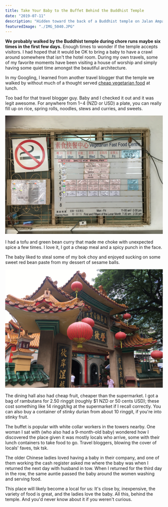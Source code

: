 ```yaml
---
title: Take Your Baby to the Buffet Behind the Buddhist Temple
date: "2019-07-11"
description: "Hidden toward the back of a Buddhist temple on Jalan Ampang in Kuala Lumpur is a delicious, inexpensive vegetarian buffet."
featuredImage: "./IMG_5040.JPG"
---
```


**We probably walked by the Buddhist temple during chore runs maybe six times in the first few days.** Enough times to wonder if the temple accepts visitors. I had hoped that it would be OK to bring a baby to have a crawl around somewhere that isn't the hotel room. During my own travels, some of my favorite moments have been visiting a house of worship and simply having some quiet time amongst the beautiful architecture.

In my Googling, I learned from another travel blogger that the temple we walked by without much of a thought served [cheap vegetarian food](https://thriftytraveller.wordpress.com/2013/01/26/kun-yam-thong-temple-jalan-ampang-kl/) at lunch.

Too bad for that travel blogger guy. Baby and I checked it out and it was legit awesome. For anywhere from $1-$4 (NZD or USD) a plate, you can really fill up on rice, spring rolls, noodles, stews and curries, and sweets.

![Menu at Vegetarian Fast Food Centre, Jalan Ampang, Kuala Lumpur](./IMG_5042.JPG)

I had a tofu and green bean curry that made me choke with unexpected spice a few times. I love it, I got a cheap meal and a spicy punch in the face.

The baby liked to steal some of my bok choy and enjoyed sucking on some sweet red bean paste from my dessert of sesame balls.   

![Meal at Vegetarian Fast Food Centre, Jalan Ampang, Kuala Lumpur](./IMG_5040.JPG)

The dining hall also had cheap fruit, cheaper than the supermarket. I got a bag of rambutans for 2.50 ringgit (roughly $1 NZD or 50 cents USD); these cost something like 14 ringgit/kg at the supermarket if I recall correctly. You can also buy a container of stinky durian from about 10 ringgit, if you're into stinky fruit.

The buffet is popular with white collar workers in the towers nearby. One woman I sat with (who also had a 9-month-old baby) wondered how I discovered the place given it was mostly locals who arrive, some with their lunch containers to take food to go. Travel bloggers, blowing the cover of locals' faves, tsk tsk.

The older Chinese ladies loved having a baby in their company, and one of them working the cash register asked me where the baby was when I returned the next day with husband in tow. When I returned for the third day in the row, the same auntie passed the baby around the women washing and serving food. 

This place will likely become a local for us: It's close by, inexpensive, the variety of food is great, and the ladies love the baby. All this, behind the temple. And you'd never know about it if you weren't curious.
